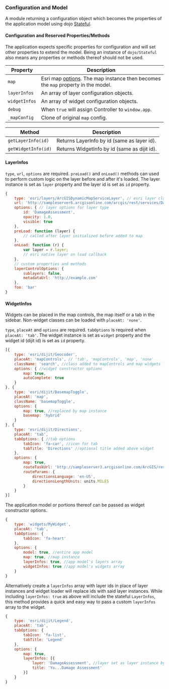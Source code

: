 ### Configuration and Model

A module returning a configuration object which becomes the properties of the application model using dojo [Stateful](http://dojotoolkit.org/reference-guide/1.10/dojo/Stateful.html).

#### Configuration and Reserved Properties/Methods

The application expects specific properties for configuration and will set other properties to extend the model. Being an instance of `dojo/Stateful` also means any properties or methods thereof should not be used.

| Property | Description |
| -------- | ----------- |
| `map` | Esri map [options](https://developers.arcgis.com/javascript/jsapi/map-amd.html#map1). The map instance then becomes the `map` property in the model. |
| `layerInfos` | An array of layer configuration objects. |
| `widgetInfos` | An array of widget configuration objects. |
| `debug` | When `true` will assign Controller to `window.app`. |
| `_mapConfig` | Clone of original `map` config. |

| Method | Description |
| ------ | ----------- |
| `getLayerInfo(id)` | Returns LayerInfo by id (same as layer id). |
| `getWidgetInfo(id)` | Returns WidgetInfo by id (same as dijit id). |

#### LayerInfos

`type`, `url`, `options` are required. `preLoad()` and `onLoad()` methods can used to perform custom logic on the layer before and after it's loaded. The layer instance is set as `layer` property and the layer id is set as `id` property.

```javascript
{
    type: 'esri/layers/ArcGISDynamicMapServiceLayer', // esri layer class or custom layer
    url: 'http://sampleserver6.arcgisonline.com/arcgis/rest/services/DamageAssessment/MapServer', // service url
    options: { // layer options for layer type
        id: 'DamageAssessment',
        opacity: 1.0,
        visible: true
    },
    preLoad: function (layer) {
        // called after layer initialized before added to map
    },
    onLoad: function (r) {
        var layer = r.layer;
        // esri native layer on load callback
    },
    // custom properties and methods
    layerControlOptions: {
    	sublayers: false,
    	metadataUrl: 'http://example.com'
	},
	foo: 'bar'
}
```

#### WidgetInfos

Widgets can be placed in the map controls, the map itself or a tab in the sidebar. Non-widget classes can be loaded with `placeAt: 'none'`.

`type`, `placeAt` and `options` are required. `tabOptions` is required when `placeAt: 'tab'`. The widget instance is set as `widget` property and the widget id (dijit id) is set as `id` property.

```javascript
[{
    type: 'esri/dijit/Geocoder',
    placeAt: 'mapControls', // 'tab', 'mapControls', 'map', 'none'
    className: 'search', //class added to mapControls and map widgets for positioning
    options: { //widget constructor options
        map: true,
        autoComplete: true
    }
}, {
    type: 'esri/dijit/BasemapToggle',
    placeAt: 'map',
    className: 'basemapToggle',
    options: {
        map: true, //replaced by map instance
        basemap: 'hybrid'
    }
}, {
    type: 'esri/dijit/Directions',
    placeAt: 'tab',
    tabOptions: { //tab options
        tabIcon: 'fa-car', //icon for tab
        tabTitle: 'Directions' //optional title added above widget
    },
    options: {
        map: true,
        routeTaskUrl: 'http://sampleserver3.arcgisonline.com/ArcGIS/rest/services/Network/USA/NAServer/Route',
        routeParams: {
            directionsLanguage: 'en-US',
            directionsLengthUnits: units.MILES
        }
    }
}]
```

The application model or portions thereof can be passed as widget constructor options.

```javascript
{
    type: 'widgets/MyWidget',
    placeAt: 'tab',
    tabOptions: {
        tabIcon: 'fa-heart'
    },
    options: {
        model: true, //entire app model
        map: true, //map instance
        layerInfos: true, //app model's layers array
        widgetInfos: true //app model's widgets array
    }
}
```

Alternatively create a `layerInfos` array with layer ids in place of layer instances and widget loader will replace ids with said layer instances. While including `layerInfos: true` as above will include the stateful `LayerInfos`, this method provides a quick and easy way to pass a custom `layerInfos` array to the widget.

```javascript
{
    type: 'esri/dijit/Legend',
    placeAt: 'tab',
    tabOptions: {
        tabIcon: 'fa-list',
        tabTitle: 'Legend'
    },
    options: {
        map: true,
        layerInfos: [{
            layer: 'DamageAssessment', //layer set as layer instance by id
            title: 'Yo...Damage Assessment'
        }]
    }
}
```
